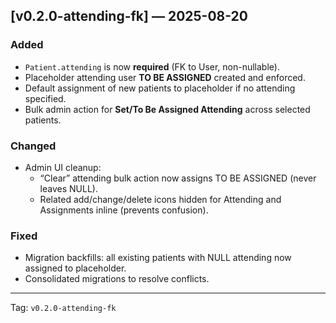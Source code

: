 ## [v0.2.0-attending-fk] — 2025-08-20
### Added
- `Patient.attending` is now **required** (FK to User, non-nullable).  
- Placeholder attending user **TO BE ASSIGNED** created and enforced.  
- Default assignment of new patients to placeholder if no attending specified.  
- Bulk admin action for **Set/To Be Assigned Attending** across selected patients.  

### Changed
- Admin UI cleanup:  
  - “Clear” attending bulk action now assigns TO BE ASSIGNED (never leaves NULL).  
  - Related add/change/delete icons hidden for Attending and Assignments inline (prevents confusion).  

### Fixed
- Migration backfills: all existing patients with NULL attending now assigned to placeholder.  
- Consolidated migrations to resolve conflicts.  

---
Tag: `v0.2.0-attending-fk`
